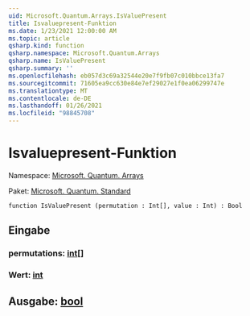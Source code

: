 ```yaml
---
uid: Microsoft.Quantum.Arrays.IsValuePresent
title: Isvaluepresent-Funktion
ms.date: 1/23/2021 12:00:00 AM
ms.topic: article
qsharp.kind: function
qsharp.namespace: Microsoft.Quantum.Arrays
qsharp.name: IsValuePresent
qsharp.summary: ''
ms.openlocfilehash: eb057d3c69a32544e20e7f9fb07c010bbce13fa7
ms.sourcegitcommit: 71605ea9cc630e84e7ef29027e1f0ea06299747e
ms.translationtype: MT
ms.contentlocale: de-DE
ms.lasthandoff: 01/26/2021
ms.locfileid: "98845708"
---
```

# <a name="isvaluepresent-function"></a>Isvaluepresent-Funktion

Namespace: [Microsoft. Quantum. Arrays](xref:Microsoft.Quantum.Arrays)

Paket: [Microsoft. Quantum. Standard](https://nuget.org/packages/Microsoft.Quantum.Standard)




```qsharp
function IsValuePresent (permutation : Int[], value : Int) : Bool
```


## <a name="input"></a>Eingabe

### <a name="permutation--int"></a>permutations: [int](xref:microsoft.quantum.lang-ref.int)[]




### <a name="value--int"></a>Wert: [int](xref:microsoft.quantum.lang-ref.int)





## <a name="output--bool"></a>Ausgabe: [bool](xref:microsoft.quantum.lang-ref.bool)

